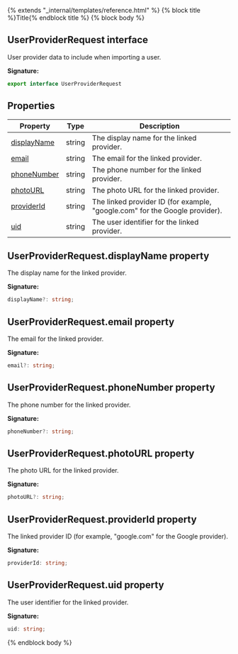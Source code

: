 {% extends "_internal/templates/reference.html" %}
{% block title %}Title{% endblock title %}
{% block body %}

## UserProviderRequest interface

User provider data to include when importing a user.

<b>Signature:</b>

```typescript
export interface UserProviderRequest 
```

## Properties

|  Property | Type | Description |
|  --- | --- | --- |
|  [displayName](./firebase-admin_auth.userproviderrequest.md#userproviderrequestdisplayname_property) | string | The display name for the linked provider. |
|  [email](./firebase-admin_auth.userproviderrequest.md#userproviderrequestemail_property) | string | The email for the linked provider. |
|  [phoneNumber](./firebase-admin_auth.userproviderrequest.md#userproviderrequestphonenumber_property) | string | The phone number for the linked provider. |
|  [photoURL](./firebase-admin_auth.userproviderrequest.md#userproviderrequestphotourl_property) | string | The photo URL for the linked provider. |
|  [providerId](./firebase-admin_auth.userproviderrequest.md#userproviderrequestproviderid_property) | string | The linked provider ID (for example, "google.com" for the Google provider). |
|  [uid](./firebase-admin_auth.userproviderrequest.md#userproviderrequestuid_property) | string | The user identifier for the linked provider. |

## UserProviderRequest.displayName property

The display name for the linked provider.

<b>Signature:</b>

```typescript
displayName?: string;
```

## UserProviderRequest.email property

The email for the linked provider.

<b>Signature:</b>

```typescript
email?: string;
```

## UserProviderRequest.phoneNumber property

The phone number for the linked provider.

<b>Signature:</b>

```typescript
phoneNumber?: string;
```

## UserProviderRequest.photoURL property

The photo URL for the linked provider.

<b>Signature:</b>

```typescript
photoURL?: string;
```

## UserProviderRequest.providerId property

The linked provider ID (for example, "google.com" for the Google provider).

<b>Signature:</b>

```typescript
providerId: string;
```

## UserProviderRequest.uid property

The user identifier for the linked provider.

<b>Signature:</b>

```typescript
uid: string;
```
{% endblock body %}

